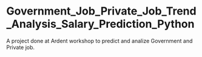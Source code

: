 # Government_Job_Private_Job_Trend_Analysis_Salary_Prediction_Python

A project done at Ardent workshop to predict and analize Government and Private job.
